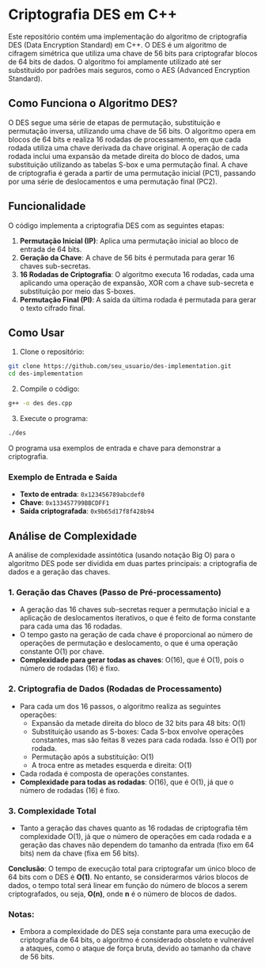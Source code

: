 # Criptografia DES em C++

Este repositório contém uma implementação do algoritmo de criptografia DES (Data Encryption Standard) em C++. O DES é um algoritmo de cifragem simétrica que utiliza uma chave de 56 bits para criptografar blocos de 64 bits de dados. O algoritmo foi amplamente utilizado até ser substituído por padrões mais seguros, como o AES (Advanced Encryption Standard).

## Como Funciona o Algoritmo DES?

O DES segue uma série de etapas de permutação, substituição e permutação inversa, utilizando uma chave de 56 bits. O algoritmo opera em blocos de 64 bits e realiza 16 rodadas de processamento, em que cada rodada utiliza uma chave derivada da chave original. A operação de cada rodada inclui uma expansão da metade direita do bloco de dados, uma substituição utilizando as tabelas S-box e uma permutação final. A chave de criptografia é gerada a partir de uma permutação inicial (PC1), passando por uma série de deslocamentos e uma permutação final (PC2).

## Funcionalidade

O código implementa a criptografia DES com as seguintes etapas:

1. **Permutação Inicial (IP)**: Aplica uma permutação inicial ao bloco de entrada de 64 bits.
2. **Geração da Chave**: A chave de 56 bits é permutada para gerar 16 chaves sub-secretas.
3. **16 Rodadas de Criptografia**: O algoritmo executa 16 rodadas, cada uma aplicando uma operação de expansão, XOR com a chave sub-secreta e substituição por meio das S-boxes.
4. **Permutação Final (PI)**: A saída da última rodada é permutada para gerar o texto cifrado final.

## Como Usar

1. Clone o repositório:

```bash
git clone https://github.com/seu_usuario/des-implementation.git
cd des-implementation
```

2. Compile o código:

```bash
g++ -o des des.cpp
```

3. Execute o programa:

```bash
./des
```

O programa usa exemplos de entrada e chave para demonstrar a criptografia.

### Exemplo de Entrada e Saída

- **Texto de entrada**: `0x123456789abcdef0`
- **Chave**: `0x133457799BBCDFF1`
- **Saída criptografada**: `0x9b65d17f8f428b94`

## Análise de Complexidade

A análise de complexidade assintótica (usando notação Big O) para o algoritmo DES pode ser dividida em duas partes principais: a criptografia de dados e a geração das chaves.

### 1. **Geração das Chaves (Passo de Pré-processamento)**
   - A geração das 16 chaves sub-secretas requer a permutação inicial e a aplicação de deslocamentos iterativos, o que é feito de forma constante para cada uma das 16 rodadas.
   - O tempo gasto na geração de cada chave é proporcional ao número de operações de permutação e deslocamento, o que é uma operação constante O(1) por chave.
   - **Complexidade para gerar todas as chaves**: O(16), que é O(1), pois o número de rodadas (16) é fixo.

### 2. **Criptografia de Dados (Rodadas de Processamento)**
   - Para cada um dos 16 passos, o algoritmo realiza as seguintes operações:
     - Expansão da metade direita do bloco de 32 bits para 48 bits: O(1)
     - Substituição usando as S-boxes: Cada S-box envolve operações constantes, mas são feitas 8 vezes para cada rodada. Isso é O(1) por rodada.
     - Permutação após a substituição: O(1)
     - A troca entre as metades esquerda e direita: O(1)
   - Cada rodada é composta de operações constantes.
   - **Complexidade para todas as rodadas**: O(16), que é O(1), já que o número de rodadas (16) é fixo.

### 3. **Complexidade Total**
   - Tanto a geração das chaves quanto as 16 rodadas de criptografia têm complexidade O(1), já que o número de operações em cada rodada e a geração das chaves não dependem do tamanho da entrada (fixo em 64 bits) nem da chave (fixa em 56 bits).
   
   **Conclusão**: O tempo de execução total para criptografar um único bloco de 64 bits com o DES é **O(1)**. No entanto, se considerarmos vários blocos de dados, o tempo total será linear em função do número de blocos a serem criptografados, ou seja, **O(n)**, onde **n** é o número de blocos de dados.

### Notas:
- Embora a complexidade do DES seja constante para uma execução de criptografia de 64 bits, o algoritmo é considerado obsoleto e vulnerável a ataques, como o ataque de força bruta, devido ao tamanho da chave de 56 bits.
